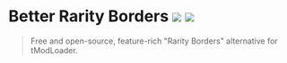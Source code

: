 # Better Rarity Borders ![](https://img.shields.io/badge/mod%20loader-tModLoader-1976d2?style=flat-square&labelColor=0d1117&color=brightgreen) ![](https://img.shields.io/endpoint.svg?url=https%3A%2F%2Fshieldsio-steam-workshop.jross.me%2F2887468886?style=flat-square&labelColor=0d1117&color=blue)

> Free and open-source, feature-rich "Rarity Borders" alternative for tModLoader.
